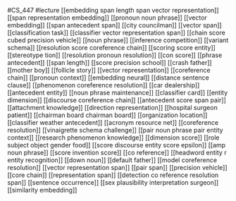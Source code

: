 #CS_447
#lecture
[[embedding span length span vector representation]]
[[span representation embedding]]
[[pronoun noun phrase]]
[[vector embedding]]
[[span antecedent span]]
[[city councilman]]
[[vector span]]
[[classification task]]
[[classifier vector representation span]]
[[chain score cubed precision vehicle]]
[[noun phrase]]
[[inference competition]]
[[variant schema]]
[[resolution score coreference chain]]
[[scoring score entity]]
[[stereotype tion]]
[[resolution pronoun resolution]]
[[con score]]
[[phrase antecedent]]
[[span length]]
[[score precision school]]
[[crash father]]
[[mother boy]]
[[follicle story]]
[[vector representation]]
[[coreference chain]]
[[pronoun context]]
[[embedding neural]]
[[distance sentence clause]]
[[phenomenon coreference resolution]]
[[car dealership]]
[[antecedent entity]]
[[noun phrase maintenance]]
[[classifier card]]
[[entity dimension]]
[[discourse coreference chain]]
[[antecedent score span pair]]
[[attachment knowledge]]
[[direction representation]]
[[hospital surgeon patient]]
[[chairman board chairman board]]
[[organization location]]
[[classifier weather antecedent]]
[[acronym resource net]]
[[coreference resolution]]
[[vinaigrette schema challenge]]
[[pair noun phrase pair entity context]]
[[research phenomenon knowledge]]
[[dimension score]]
[[role subject object gender food]]
[[score discourse entity score epsilon]]
[[amp noun phrase]]
[[score invention score]]
[[co reference]]
[[headword entity r entity recognition]]
[[down noun]]
[[default father]]
[[model coreference resolution]]
[[vector representation span]]
[[pair span]]
[[precision vehicle]]
[[core chain]]
[[representation span]]
[[detection co reference resolution span]]
[[sentence occurrence]]
[[sex plausibility interpretation surgeon]]
[[similarity embedding]]
